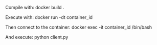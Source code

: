 Compile with: docker build .

Execute with: docker run -dt container_id

Then connect to the container: docker exec -it container_id /bin/bash

And execute: python client.py
